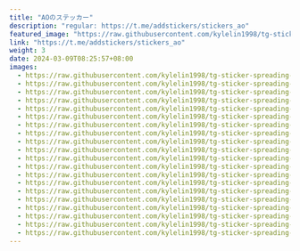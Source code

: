 ```yaml
---
title: "AOのステッカー"
description: "regular: https://t.me/addstickers/stickers_ao"
featured_image: "https://raw.githubusercontent.com/kylelin1998/tg-sticker-spreading-worldwide-images/main/img/293f580e-3615-46fc-9e48-a61c5c4d04a7.jpg"
link: "https://t.me/addstickers/stickers_ao"
weight: 3
date: 2024-03-09T08:25:57+08:00
images:
  - https://raw.githubusercontent.com/kylelin1998/tg-sticker-spreading-worldwide-images/main/img/293f580e-3615-46fc-9e48-a61c5c4d04a7.jpg
  - https://raw.githubusercontent.com/kylelin1998/tg-sticker-spreading-worldwide-images/main/img/b3754bba-2e42-4362-902e-8d4eccecb7f1.jpg
  - https://raw.githubusercontent.com/kylelin1998/tg-sticker-spreading-worldwide-images/main/img/ff838548-9bca-4383-b6bc-545e64e6163d.jpg
  - https://raw.githubusercontent.com/kylelin1998/tg-sticker-spreading-worldwide-images/main/img/f5611983-e291-4fae-8c4a-8181b48e6a46.jpg
  - https://raw.githubusercontent.com/kylelin1998/tg-sticker-spreading-worldwide-images/main/img/5239b933-2e00-486f-beba-f1db083eb0fd.jpg
  - https://raw.githubusercontent.com/kylelin1998/tg-sticker-spreading-worldwide-images/main/img/89102142-e878-4306-b522-805ef730f103.jpg
  - https://raw.githubusercontent.com/kylelin1998/tg-sticker-spreading-worldwide-images/main/img/7ace2eda-915b-4404-8f27-3b84b0f59f47.jpg
  - https://raw.githubusercontent.com/kylelin1998/tg-sticker-spreading-worldwide-images/main/img/5b45895b-e89a-4173-8a02-080eea71af38.jpg
  - https://raw.githubusercontent.com/kylelin1998/tg-sticker-spreading-worldwide-images/main/img/d92c06aa-c083-4a26-b11d-925cce81ff3f.jpg
  - https://raw.githubusercontent.com/kylelin1998/tg-sticker-spreading-worldwide-images/main/img/095a9285-e456-4a5e-87e0-aded4bce9df1.jpg
  - https://raw.githubusercontent.com/kylelin1998/tg-sticker-spreading-worldwide-images/main/img/a7862ee4-e615-4b13-945a-d7e3c4ccafaf.jpg
  - https://raw.githubusercontent.com/kylelin1998/tg-sticker-spreading-worldwide-images/main/img/55254142-ab2c-4475-8620-f06b07cfc852.jpg
  - https://raw.githubusercontent.com/kylelin1998/tg-sticker-spreading-worldwide-images/main/img/80800ffd-4905-4267-9ce8-306c35e9919b.jpg
  - https://raw.githubusercontent.com/kylelin1998/tg-sticker-spreading-worldwide-images/main/img/cbdeff78-eba3-4652-b873-454cbca13450.jpg
  - https://raw.githubusercontent.com/kylelin1998/tg-sticker-spreading-worldwide-images/main/img/03f598bc-5626-4747-9326-3ff00259654c.jpg
  - https://raw.githubusercontent.com/kylelin1998/tg-sticker-spreading-worldwide-images/main/img/5be129d8-e9fe-4872-8e6f-dee8743a7eaa.jpg
  - https://raw.githubusercontent.com/kylelin1998/tg-sticker-spreading-worldwide-images/main/img/7ce4e8f2-7a83-43cc-b591-8e146cb8f0c8.jpg
  - https://raw.githubusercontent.com/kylelin1998/tg-sticker-spreading-worldwide-images/main/img/000cd865-c03d-4e4d-b954-da9ea0daa99e.jpg
  - https://raw.githubusercontent.com/kylelin1998/tg-sticker-spreading-worldwide-images/main/img/bd92321d-386f-400a-a683-bc2c6571c2e8.jpg
  - https://raw.githubusercontent.com/kylelin1998/tg-sticker-spreading-worldwide-images/main/img/78c06b78-f1c9-47bd-8519-ee26b700cc23.jpg
---
```

